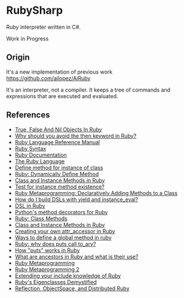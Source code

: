 # RubySharp

Ruby interpreter written in C#.

Work in Progress

## Origin

It's a new implementation of previous work https://github.com/ajlopez/AjRuby

It's an interpreter, not a compiler. It keeps a tree of commands and expressions that are executed and evaluated.

## References

- [True, False And Nil Objects In Ruby](http://www.skorks.com/2009/09/true-false-and-nil-objects-in-ruby/)
- [Why should you avoid the then keyword in Ruby?](http://stackoverflow.com/questions/5659360/why-should-you-avoid-the-then-keyword-in-ruby)
- [Ruby Language Reference Manual](http://web.njit.edu/all_topics/Prog_Lang_Docs/html/ruby/index.html)
- [Ruby Syntax](http://web.njit.edu/all_topics/Prog_Lang_Docs/html/ruby/syntax.html)
- [Ruby Documentation](http://www.ruby-lang.org/en/documentation/)
- [The Ruby Language](http://www.rubycentral.com/pickaxe/language.html)
- [Define method for instance of class](http://stackoverflow.com/questions/3026943/define-method-for-instance-of-class)
- [Ruby: Dynamically Define Method](http://blog.jayfields.com/2008/02/ruby-dynamically-define-method.html)
- [Class and Instance Methods in Ruby](http://www.railstips.org/blog/archives/2009/05/11/class-and-instance-methods-in-ruby/)
- [Test for instance method existence?](http://www.ruby-forum.com/topic/142523)
- [Ruby Metaprogramming: Declaratively Adding Methods to a Class](http://www.vitarara.org/cms/ruby_metaprogamming_declaratively_adding_methods_to_a_class)
- [How do I build DSLs with yield and instance_eval?](http://rubylearning.com/blog/2010/11/30/how-do-i-build-dsls-with-yield-and-instance_eval/)
- [DSL in Ruby](http://4loc.wordpress.com/2009/05/29/dsl-in-ruby/)
- [Python's method decorators for Ruby](https://github.com/michaelfairley/method_decorators)
- [Ruby: Class Methods](http://blog.jayfields.com/2007/04/ruby-class-methods.html)
- [Class and Instance Methods in Ruby](http://www.railstips.org/blog/archives/2009/05/11/class-and-instance-methods-in-ruby/)
- [Creating your own attr_accessor in Ruby](http://mikeyhogarth.wordpress.com/2011/12/01/creating-your-own-attr_accessor-in-ruby/)
- [Ways to define a global method in ruby](http://stackoverflow.com/questions/7188100/ways-to-define-a-global-method-in-ruby)
- [Ruby: why does puts call to_ary?](http://stackoverflow.com/questions/8960685/ruby-why-does-puts-call-to-ary)
- [How "puts" works in Ruby](http://www.caioromao.com/blog/how-puts-works-in-ruby/)
- [What are ancestors in Ruby and what is their use?](http://stackoverflow.com/questions/4989383/what-are-ancestors-in-ruby-and-what-is-their-use)
- [Ruby Metaprogramming](http://ruby-metaprogramming.rubylearning.com/)
- [Ruby Metaprogramming 2](http://ruby-metaprogramming.rubylearning.com/html/ruby_metaprogramming_2.html)
- [Extending your include knowledge of Ruby](http://macournoyer.wordpress.com/2007/07/06/extending-your-include-knowledge-of-ruby/)
- [Ruby's Eigenclasses Demystified](http://madebydna.com/all/code/2011/06/24/eigenclasses-demystified.html)
- [Reflection, ObjectSpace, and Distributed Ruby](http://www.rubycentral.org/pickaxe/ospace.html)